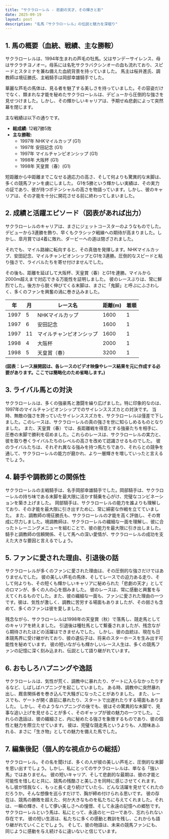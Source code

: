 ```yaml
---
title: "サクラローレル - 悲劇の天才、その輝きと影"
date: 2025-09-19
layout: post
description: "名馬『サクラローレル』の伝説と魅力を深堀り"
---
```


## 1. 馬の概要（血統、戦績、主な勝鞍）

サクラローレルは、1994年生まれの芦毛の牡馬。父はサンデーサイレンス、母はサクラチヨノオー。母系には名牝サクラバクシンオーの血も流れており、スピードとスタミナを兼ね備えた血統背景を持っていました。  馬主は桜井進氏、調教師は境征勝氏、主戦騎手は岡部幸雄騎手でした。

華麗な芦毛の馬体は、見る者を魅了する美しさを持っていました。その容姿だけでなく、類まれな才能を秘めたサクラローレルは、デビューから圧倒的な強さを見せつけました。しかし、その輝かしいキャリアは、予期せぬ悲劇によって突然幕を閉じます。

主な戦績は以下の通りです。

* **総成績:** 12戦7勝5敗
* **主な勝鞍:**
    * 1997年  NHKマイルカップ (G1)
    * 1997年  安田記念 (G1)
    * 1997年  マイルチャンピオンシップ (G1)
    * 1998年  大阪杯 (G1)
    * 1998年  天皇賞（春）(G1)


短距離から中距離までこなせる適応力の高さ、そして何よりも驚異的な末脚は、多くの競馬ファンを虜にしました。  G1を5勝という輝かしい実績は、その実力の証であり、彼が持つポテンシャルの高さを物語っています。しかし、彼のキャリアは、その才能を十分に開花させる前に終わってしまいました。


## 2. 成績と活躍エピソード（図表があれば出力）

サクラローレルのキャリアは、まさにジェットコースターのようなものでした。デビューから3連勝を飾り、早くもクラシック戦線への期待が高まりました。しかし、皐月賞では4着に敗れ、ダービーへの道は閉ざされました。

それでも、マイル路線に転向すると、その真価を発揮します。NHKマイルカップ、安田記念、マイルチャンピオンシップとG1を3連勝。圧倒的なスピードと粘り強さで、ライバルたちを寄せ付けませんでした。

その後も、距離を延ばして大阪杯、天皇賞（春）とG1を連勝。マイルから2000m超えまで対応できる万能性を証明しました。  彼のレースぶりは、常に鮮烈でした。後方から鋭く伸びてくる末脚は、まさに「鬼脚」と呼ぶにふさわしく、多くのファンを興奮の渦に巻き込みました。

| 年 | 月 | レース名       | 距離(m) | 着順 |
|---|----|--------------|---------|-----|
| 1997 | 5 | NHKマイルカップ | 1600    | 1   |
| 1997 | 6 | 安田記念       | 1600    | 1   |
| 1997 | 11| マイルチャンピオンシップ | 1600    | 1   |
| 1998 | 4 | 大阪杯         | 2000    | 1   |
| 1998 | 5 | 天皇賞（春）   | 3200    | 1   |


**(図表：レース展開図は、各レースのビデオ映像やレース結果を元に作成する必要があります。ここでは簡略化のため省略します。)**


## 3. ライバル馬との対決

サクラローレルは、多くの強豪馬と激闘を繰り広げました。特に印象的なのは、1997年のマイルチャンピオンシップでのサイレンススズカとの対決です。  当時、無敵の強さを誇っていたサイレンススズカを、サクラローレルは僅差で下しました。このレースは、サクラローレルの真の強さを世に知らしめるものとなりました。  また、天皇賞（春）では、長距離戦を得意とする強豪たちを相手に、圧巻の末脚で勝利を収めました。これらのレースは、サクラローレルの実力と、彼を取り巻くライバルたちのレベルの高さを改めて認識させるものでした。  彼のライバルたちは、それぞれ異なる強みを持つ馬たちであり、それらとの競争を通して、サクラローレルの能力が磨かれ、より一層輝きを増していったと言えるでしょう。


## 4. 騎手や調教師との関係性

サクラローレルの主戦騎手は、名手岡部幸雄騎手でした。岡部騎手は、サクラローレルの持ち味である末脚を最大限に活かす騎乗を心がけ、完璧なコンビネーションを築き上げました。  岡部騎手は、サクラローレルの能力を誰よりも理解しており、その才能を最大限に引き出すために、常に綿密な作戦を立てていました。  また、調教師の境征勝氏も、サクラローレルの才能を高く評価し、その育成に尽力しました。境調教師は、サクラローレルの繊細な一面を理解し、彼に合ったトレーニングメニューを組むことで、彼の能力を最大限に引き出しました。  騎手と調教師の信頼関係、そして馬への深い愛情が、サクラローレルの成功を支えた大きな要因と言えるでしょう。


## 5. ファンに愛された理由、引退後の話

サクラローレルが多くのファンに愛された理由は、その圧倒的な強さだけではありませんでした。  彼の美しい芦毛の馬体、そしてレースでの迫力ある走り、そして何よりも、その短くも輝かしいキャリアに秘められた「悲劇の天才」としてのロマンが、多くの人の心を掴みました。  彼のレースは、常に感動と興奮を与えてくれるものでした。また、彼の繊細な一面も、ファンに愛された理由の一つです。彼は、気性が激しく、調教に苦労する場面もありましたが、その弱さも含めて、多くのファンは彼を愛しました。

残念ながら、サクラローレルは1998年の天皇賞（秋）で落馬し、競走馬としてのキャリアを終えました。  引退後は種牡馬として繋養されましたが、残念ながら期待されたほどの活躍はできませんでした。  しかし、彼の血統は、現在も日本競馬界に受け継がれており、彼の遺伝子は、将来のスターホースを生み出す可能性を秘めています。  彼の短いながらも輝かしいレース人生は、多くの競馬ファンの記憶に深く刻み込まれ、伝説として語り継がれています。


## 6. おもしろハプニングや逸話

サクラローレルは、気性が荒く、調教中に暴れたり、ゲートに入らなかったりするなど、しばしばハプニングを起こしていました。  ある時、調教中に突然暴れ出し、厩舎関係者を巻き込んで大騒ぎになったことがありました。  また、レースでも、ゲートが開く直前に暴れたり、スタートで出遅れたりする場面もありました。  しかし、そのようなハプニングの後でも、彼はその驚異的な末脚で、見事な追い上げを見せることが多く、そのギャップが彼の魅力の一つでした。  これらの逸話は、彼の繊細さと、内に秘めたる強さを象徴するものであり、彼の個性と魅力を際立たせています。  彼は、完璧な競走馬というよりも、人間味あふれる、まさに「生き物」としての魅力を備えた馬でした。


## 7. 編集後記（個人的な視点からの総括）

サクラローレル。その名を聞けば、多くの人が彼の美しい芦毛と、圧倒的な末脚を思い出すでしょう。しかし、私にとってのサクラローレルは、単なる「強い馬」ではありません。  彼の短いキャリア、そして悲劇的な最期は、彼の才能と可能性を惜しむと共に、競馬の残酷さと美しさを同時に感じさせてくれます。  もし彼が怪我なく、もっと長く走り続けていたら、どんな活躍を見せてくれたのだろうか。そんな想像を巡らすだけで、胸が締め付けられる思いです。  彼の存在は、競馬の勝敗を超えた、何か大きなものを私たちに与えてくれました。それは、一瞬の輝き、そして儚い美しさへの憧憬、そして永遠の記憶への郷愁です。  サクラローレルという馬は、私にとって、永遠のヒーローであり、忘れられない存在です。  彼の短い生涯は、私たちに多くの感動と教訓を残し、これからも語り継がれていくことでしょう。  そして、彼の物語は、未来の競馬ファンにも、同じように感動を与え続けるに違いないと信じています。
